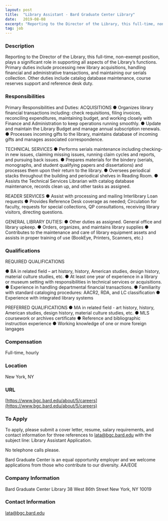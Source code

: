 ```yaml
---
layout: post
title:  "Library Assistant - Bard Graduate Center Library"
date:   2019-08-08
excerpt: "Reporting to the Director of the Library, this full-time, non-exempt position, plays a significant role in supporting all aspects of the Library’s functions. Primary duties include processing new library acquisitions, handling financial and administrative transactions, and maintaining our serials collection. Other duties include catalog database maintenance, course reserves support and..."
tag: job
---
```


### Description   

Reporting to the Director of the Library, this full-time, non-exempt position, plays a significant role in supporting all aspects of the Library’s functions.  Primary duties include processing new library acquisitions, handling financial and administrative transactions, and maintaining our serials collection. Other duties include catalog database maintenance, course reserves support and reference desk duty.


### Responsibilities   

Primary Responsibilities and Duties:
ACQUISITIONS
●	Organizes library financial transactions including: check requisitions, filing invoices, reconciling expenditures, maintaining budget, and working closely with Finance and Administration to keep operations running smoothly. 
●	 Update and maintain the Library Budget and manage annual subscription renewals.
●	Processes incoming gifts to the library, maintains database of incoming gifts and manages associated correspondence. 

TECHNICAL SERVICES
●	Performs serials maintenance including checking-in new issues, claiming missing issues, running claim cycles and reports, and pursuing back issues. 
●	Prepares materials for the bindery (serials, monographs, and student qualifying papers and dissertations) and processes them upon their return to the library.
●	Oversees periodical stacks throughout the building and periodical shelves in Reading Room.
●	Assists the Technical Services Librarian with catalog database maintenance, records clean up, and other tasks as assigned.

READER SERVICES
●	Assist with processing and mailing Interlibrary Loan requests
●	Provides Reference Desk coverage as needed; Circulation for faculty, requests for special collections, QP consultations, receiving library visitors, directing questions.

GENERAL LIBRARY DUTIES: 
●	Other duties as assigned. General office and library upkeep.
●	 Orders, organizes, and maintains library supplies
●	 Contributes to the maintenance and care of library equipment assets and assists in proper training of use (BookEye, Printers, Scanners, etc.)



### Qualifications   

REQUIRED QUALIFICATIONS

●	BA in related field – art history, history, American studies, design history, material culture studies, etc.
●	At least one year of experience in a library or museum setting with responsibilities in technical services or acquisitions.
●	Experience in handling departmental financial transactions.
●	Familiarity with standard cataloging procedures: AACR2, RDA, and LC classification
●	Experience with integrated library systems

PREFERRED QUALIFICATIONS
●	MA in related field - art history, history, American studies, design history, material culture studies, etc.
●	MLS coursework or archives certificate
●	Reference and bibliographic instruction experience
●	Working knowledge of one or more foreign langages



### Compensation   

Full-time, hourly


### Location   

New York, NY


### URL   

[https://www.bgc.bard.edu/about/5/careers](https://www.bgc.bard.edu/about/5/careers)

### To Apply   

To apply, please submit a cover letter, resume, salary requirements, and contact information for three references to lata@bgc.bard.edu with the subject line: Library Assistant Application.

No telephone calls please. 

Bard Graduate Center is an equal opportunity employer and we welcome applications from those who contribute to our diversity. AA/EOE



### Company Information   

Bard Graduate Center Library
38 West 86th Street
New York, NY 10019


### Contact Information   

lata@bgc.bard.edu

